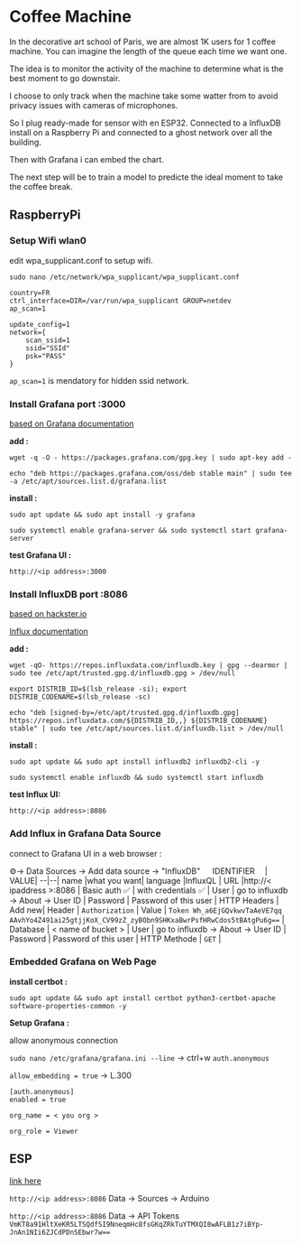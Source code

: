 # Coffee Machine

In the decorative art school of Paris, we are almost 1K users for 1 coffee machine. You can imagine the length of the queue each time we want one.

The idea is to monitor the activity of the machine to determine what is the best moment to go downstair.

I choose to only track when the machine take some watter from to avoid privacy issues with cameras of microphones.

So I plug ready-made for sensor with en ESP32. Connected to a InfluxDB install on a Raspberry Pi and connected to a ghost network over all the building.

Then with Grafana i can embed the chart.

The next step will be to train a model to predicte the ideal moment to take the coffee break.

## RaspberryPi

### Setup Wifi wlan0

edit wpa_supplicant.conf to setup wifi.

`sudo nano /etc/network/wpa_supplicant/wpa_supplicant.conf`

```block
country=FR
ctrl_interface=DIR=/var/run/wpa_supplicant GROUP=netdev
ap_scan=1

update_config=1
network={
    scan_ssid=1
    ssid="SSId"
    psk="PASS"
}
```

`ap_scan=1` is mendatory for hidden ssid network. 

### Install Grafana port :3000

[based on Grafana documentation](https://grafana.com/tutorials/install-grafana-on-raspberry-pi/)

**add :**

`wget -q -O - https://packages.grafana.com/gpg.key | sudo apt-key add -`

`echo "deb https://packages.grafana.com/oss/deb stable main" | sudo tee -a /etc/apt/sources.list.d/grafana.list`

**install :**

`sudo apt update && sudo apt install -y grafana`

`sudo systemctl enable grafana-server && sudo systemctl start grafana-server`

**test Grafana UI :**

`http://<ip address>:3000`

### Install InfluxDB port :8086

[based on hackster.io](https://www.hackster.io/kamaluddinkhan/how-to-set-up-influxdb-2-on-a-raspberry-pi-b8ef84)

[Influx documentation](https://docs.influxdata.com/influxdb/v2.6/install/)

**add :**

`wget -qO- https://repos.influxdata.com/influxdb.key | gpg --dearmor | sudo tee /etc/apt/trusted.gpg.d/influxdb.gpg > /dev/null`

`export DISTRIB_ID=$(lsb_release -si); export DISTRIB_CODENAME=$(lsb_release -sc)`

`echo "deb [signed-by=/etc/apt/trusted.gpg.d/influxdb.gpg] https://repos.influxdata.com/${DISTRIB_ID,,} ${DISTRIB_CODENAME} stable" | sudo tee /etc/apt/sources.list.d/influxdb.list > /dev/null`

**install :**

`sudo apt update && sudo apt install influxdb2 influxdb2-cli -y`

`sudo systemctl enable influxdb && sudo systemctl start influxdb`

**test Influx UI:**

`http://<ip address>:8086`

### Add Influx in Grafana Data Source

connect to Grafana UI in a web browser :

⚙️→ Data Sources → Add data source → "InfluxDB"
&emsp; IDENTIFIER &emsp;|&emsp;VALUE|
--|--|
name |what you want|
language        |InfluxQL                           |
URL             |http://< ipaddress >:8086          |
Basic auth ✅   | with credentials ✅              |
User            |  go to influxdb → About → User ID |
Password        | Password of this user             |
HTTP Headers    | Add new|
Header          | `Authorization`                   |
Value           | `Token Wh_a6EjGQvkwvTaAeVE7qq                         AAvhYo4Z491ai25gtjjKoX_CV99zZ_zyBObn9SHKxaBwrPsfHRwCdos5tBAtgPu6g==`      |
Database        | < name of bucket >                |
User            | go to influxdb → About → User ID  |
Password        | Password of this user             |
HTTP Methode    | `GET`                             |

### Embedded Grafana on Web Page

**install certbot :**

`sudo apt update && sudo apt install certbot python3-certbot-apache software-properties-common -y`


**Setup Grafana :**

allow anonymous connection

`sudo nano /etc/grafana/grafana.ini --line` → ctrl+w `auth.anonymous`

`allow_embedding = true` → L.300

```
[auth.anonymous]
enabled = true

org_name = < you org >

org_role = Viewer
```

## ESP

[link here](https://randomnerdtutorials.com/esp8266-nodemcu-influxdb/)

`http://<ip address>:8086` Data → Sources → Arduino

`http://<ip address>:8086` Data → API Tokens `VmKT8a91HltXeKR5LTSQdfSI9NneqmHc8fsGKqZRkTuYTMXQI8wAFLB1z7iBYp-JnAn1NIi6ZJCdPDnSEbwr7w==`